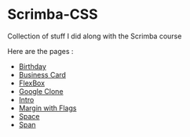 # Scrimba-CSS
Collection of stuff I did along with the Scrimba course

Here are the pages : 
- [Birthday](https://shambac.github.io/Scrimba-CSS/Birthday/index.html)
- [Business Card](https://shambac.github.io/Scrimba-CSS/Business%20Card/index.html)
- [FlexBox](https://shambac.github.io/Scrimba-CSS/FlexBox/index.html)
- [Google Clone](https://shambac.github.io/Scrimba-CSS/Google%20Clone/index.html)
- [Intro](https://shambac.github.io/Scrimba-CSS/Intro/index.html)
- [Margin with Flags](https://shambac.github.io/Scrimba-CSS/Margin%20with%20Flags/index.html)
- [Space](https://shambac.github.io/Scrimba-CSS/Space/index.html)
- [Span](https://shambac.github.io/Scrimba-CSS/Span/index.html)
